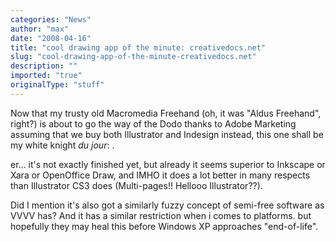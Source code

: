 ```yaml
---
categories: "News"
author: "max"
date: "2008-04-16"
title: "cool drawing app of the minute: creativedocs.net"
slug: "cool-drawing-app-of-the-minute-creativedocs.net"
description: ""
imported: "true"
originalType: "stuff"
---
```



Now that my trusty old Macromedia Freehand (oh, it was "Aldus Freehand", right?) is about to go the way of the Dodo thanks to Adobe Marketing assuming that we buy both Illustrator and Indesign instead, this one shall be my white knight *du jour*: [](http://www.creativedocs.net). 

er… it's not exactly finished yet, but already it seems superior to Inkscape or Xara or OpenOffice Draw, and IMHO it does a lot better in many respects than Illustrator CS3 does (Multi-pages!! Hellooo Illustrator??). 

Did I mention it's also got a similarly fuzzy concept of semi-free software as VVVV has? And it has a similar restriction when i comes to platforms. 
but hopefully they may heal this before Windows XP approaches "end-of-life".

